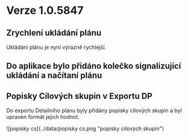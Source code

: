 # Verze 1.0.5847

## Zrychlení ukládání plánu
Ukládání plánu je nyní výrazně rychlejší.

## Do aplikace bylo přidáno kolečko signalizující ukládání a načítaní plánu 

## Popisky Cílových skupin v Exportu DP
Do exportu Detailního plánu byly přidány popisky cílových skupin a byl upraven formát jejich hodnot.

![popisky cs](../data/popisky cs.png "popisky cílových skupin")